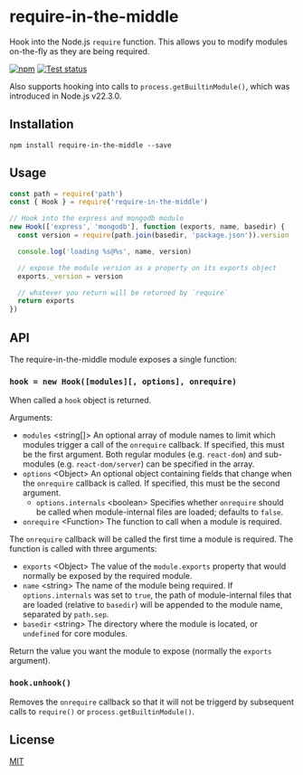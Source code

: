 # require-in-the-middle

Hook into the Node.js `require` function. This allows you to modify
modules on-the-fly as they are being required.

[![npm](https://img.shields.io/npm/v/require-in-the-middle.svg)](https://www.npmjs.com/package/require-in-the-middle)
[![Test status](https://github.com/nodejs/require-in-the-middle/workflows/Test/badge.svg)](https://github.com/nodejs/require-in-the-middle/actions)

Also supports hooking into calls to `process.getBuiltinModule()`, which was introduced in Node.js v22.3.0.

## Installation

```
npm install require-in-the-middle --save
```

## Usage

```js
const path = require('path')
const { Hook } = require('require-in-the-middle')

// Hook into the express and mongodb module
new Hook(['express', 'mongodb'], function (exports, name, basedir) {
  const version = require(path.join(basedir, 'package.json')).version

  console.log('loading %s@%s', name, version)

  // expose the module version as a property on its exports object
  exports._version = version

  // whatever you return will be returned by `require`
  return exports
})
```

## API

The require-in-the-middle module exposes a single function:

### `hook = new Hook([modules][, options], onrequire)`

When called a `hook` object is returned.

Arguments:

- `modules` &lt;string[]> An optional array of module names to limit which modules
  trigger a call of the `onrequire` callback. If specified, this must be the
  first argument. Both regular modules (e.g. `react-dom`) and
  sub-modules (e.g. `react-dom/server`) can be specified in the array.
- `options` &lt;Object> An optional object containing fields that change when the
  `onrequire` callback is called. If specified, this must be the second
  argument.
  - `options.internals` &lt;boolean> Specifies whether `onrequire` should be called
    when module-internal files are loaded; defaults to `false`.
- `onrequire` &lt;Function> The function to call when a module is required.

The `onrequire` callback will be called the first time a module is
required. The function is called with three arguments:

- `exports` &lt;Object> The value of the `module.exports` property that would
  normally be exposed by the required module.
- `name` &lt;string> The name of the module being required. If `options.internals`
  was set to `true`, the path of module-internal files that are loaded
  (relative to `basedir`) will be appended to the module name, separated by
  `path.sep`.
- `basedir` &lt;string> The directory where the module is located, or `undefined`
  for core modules.

Return the value you want the module to expose (normally the `exports`
argument).

### `hook.unhook()`

Removes the `onrequire` callback so that it will not be triggerd by
subsequent calls to `require()` or `process.getBuiltinModule()`.

## License

[MIT](https://github.com/nodejs/require-in-the-middle/blob/master/LICENSE)
